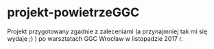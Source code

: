 # projekt-powietrzeGGC

Projekt przygotowany zgadnie z zaleceniami (a przynajmniej tak mi się wydaje  ;) ) po warsztatach GGC Wrocław w listopadzie 2017 r.
